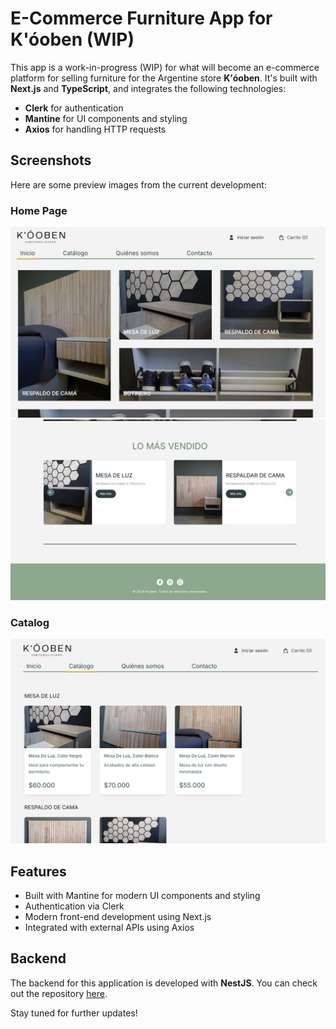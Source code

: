 # E-Commerce Furniture App for K'óoben (WIP)

This app is a work-in-progress (WIP) for what will become an e-commerce platform for selling furniture for the Argentine store **K'óoben**. It's built with **Next.js** and **TypeScript**, and integrates the following technologies:

- **Clerk** for authentication
- **Mantine** for UI components and styling
- **Axios** for handling HTTP requests

## Screenshots

Here are some preview images from the current development:

### Home Page
![Home1](./public/images/home1.png)
![Home2](./public/images/home2.png)

### Catalog
![Catalog](./public/images/catalogo.png)

## Features

- Built with Mantine for modern UI components and styling
- Authentication via Clerk
- Modern front-end development using Next.js
- Integrated with external APIs using Axios

## Backend

The backend for this application is developed with **NestJS**. You can check out the repository [here](https://github.com/thusspokedata/kooben-be).

Stay tuned for further updates!
